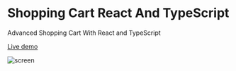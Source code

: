 # Shopping Cart React And TypeScript
Advanced Shopping Cart With React and TypeScript

[Live demo](https://shopping-cart-react-ts.vercel.app/)

![screen](./Screenshot%202022-08-31%20at%2013-51-03%20Store.png)
